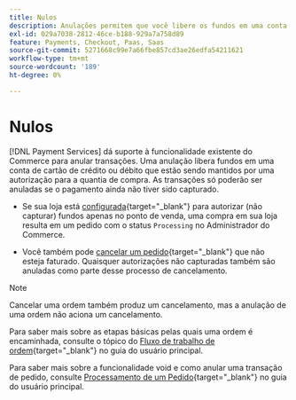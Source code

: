 ```yaml
---
title: Nulos
description: Anulações permitem que você libere os fundos em uma conta de cartão de crédito ou débito que estão bloqueados ou retidos por uma autorização para a quantia de uma compra.
exl-id: 029a7038-2812-46ce-b188-929a7a758d89
feature: Payments, Checkout, Paas, Saas
source-git-commit: 5271668c99e7a66fbe857cd3ae26edfa54211621
workflow-type: tm+mt
source-wordcount: '189'
ht-degree: 0%

---
```


# Nulos

[!DNL Payment Services] dá suporte à funcionalidade existente do Commerce para anular transações. Uma anulação libera fundos em uma conta de cartão de crédito ou débito que estão sendo mantidos por uma autorização para a quantia de compra. As transações só poderão ser anuladas se o pagamento ainda não tiver sido capturado.

* Se sua loja está [configurada](https://experienceleague.adobe.com/en/docs/commerce-admin/config/sales/payment-methods/payment-methods#payment-actions){target="_blank"} para autorizar (não capturar) fundos apenas no ponto de venda, uma compra em sua loja resulta em um pedido com o status `Processing` no Administrador do Commerce.

* Você também pode [cancelar um pedido](https://experienceleague.adobe.com/en/docs/commerce-admin/stores-sales/point-of-purchase/assist/customer-account-create-order){target="_blank"} que não esteja faturado. Quaisquer autorizações não capturadas também são anuladas como parte desse processo de cancelamento.

>[!NOTE]
>
>Cancelar uma ordem também produz um cancelamento, mas a anulação de uma ordem não aciona um cancelamento.

Para saber mais sobre as etapas básicas pelas quais uma ordem é encaminhada, consulte o tópico do [Fluxo de trabalho de ordem](https://experienceleague.adobe.com/en/docs/commerce-admin/stores-sales/order-management/orders/order-processing){target="_blank"} no guia do usuário principal.

Para saber mais sobre a funcionalidade void e como anular uma transação de pedido, consulte [Processamento de um Pedido](https://experienceleague.adobe.com/en/docs/commerce-admin/stores-sales/order-management/orders/order-processing#process-an-order){target="_blank"} no guia do usuário principal.
